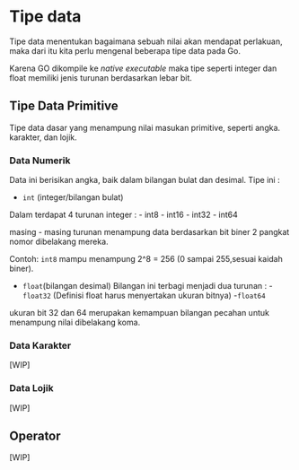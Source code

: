 # Tipe data

Tipe data menentukan bagaimana sebuah nilai akan mendapat perlakuan, maka dari itu kita perlu mengenal beberapa tipe data pada Go.

Karena GO dikompile ke _native executable_ maka tipe seperti integer dan float memiliki  jenis turunan berdasarkan lebar bit.

## Tipe Data Primitive
Tipe data dasar yang menampung nilai masukan primitive, seperti angka. karakter, dan lojik.
### Data Numerik

Data ini berisikan angka, baik dalam bilangan bulat dan desimal. Tipe ini : 
- `int` (integer/bilangan bulat)

Dalam terdapat 4 turunan integer :
	- int8
	- int16
	- int32
	- int64
	
masing - masing turunan menampung data berdasarkan bit biner 2 pangkat nomor dibelakang mereka.

Contoh:
`int8` mampu menampung  2^8 = 256 (0 sampai 255,sesuai kaidah biner).

- `float`(bilangan desimal)
Bilangan ini terbagi menjadi dua turunan :
	-`float32` (Definisi float harus menyertakan ukuran bitnya)
	-`float64`

ukuran bit 32 dan 64 merupakan kemampuan bilangan pecahan untuk menampung nilai dibelakang koma. 

### Data Karakter
[WIP]

### Data Lojik
[WIP]

## Operator 
[WIP]